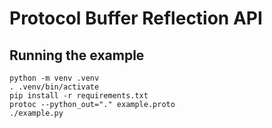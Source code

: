 # Protocol Buffer Reflection API

## Running the example

```shell
python -m venv .venv
. .venv/bin/activate
pip install -r requirements.txt
protoc --python_out="." example.proto
./example.py
```

